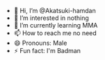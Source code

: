 - 👋 Hi, I’m @Akatsuki-hamdan
- 👀 I’m interested in nothing
- 🌱 I’m currently learning MMA
- 📫 How to reach me no need
- 😄 Pronouns: Male
- ⚡ Fun fact: I'm Badman

<!---
Akatcuki-hamdan/Akatcuki-hamdan is a ✨ special ✨ repository because its `README.md` (this file) appears on your GitHub profile.
You can click the Preview link to take a look at your changes.
--->

